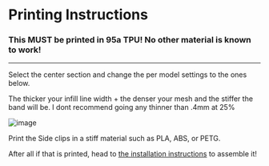 # Printing Instructions


### This **MUST** be printed in 95a TPU! No other material is known to work!

---

Select the center section and change the per model settings to the ones below.<p>The thicker your infill line width + the denser your mesh and the stiffer the band will be. I dont recommend going any thinner than .4mm at 25%</br>

![image](https://github.com/CapraAudio/CapraStrapra-Hifiman/assets/122894651/0e76a2e4-3a11-4440-b0f9-6494a3a3aadf)

Print the Side clips in a stiff material such as PLA, ABS, or PETG.

After all if that is printed, head to [the installation instructions](https://github.com/CapraAudio/CapraStrapra-Hifiman/blob/main/Install-Instructions.md) to assemble it!
